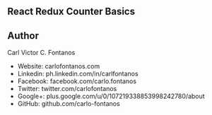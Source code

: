 ## React Redux Counter Basics

## Author
Carl Victor C. Fontanos
- Website: carlofontanos.com
- Linkedin: ph.linkedin.com/in/carlfontanos
- Facebook: facebook.com/carlo.fontanos
- Twitter: twitter.com/carlofontanos
- Google+: plus.google.com/u/0/107219338853998242780/about
- GitHub: github.com/carlo-fontanos